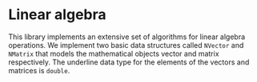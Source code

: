 # Linear algebra
This library implements an extensive set of algorithms for linear algebra operations.
We implement two basic data structures called `NVector` and `NMatrix` that models the mathematical objects vector and matrix respectively.
The underline data type for the elements of the vectors and matrices is `double`.





